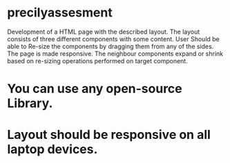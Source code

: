 # precilyassesment
Development of a HTML page with the described layout.
The layout consists of three different components with some content.
User Should be able to Re-size the components by dragging them from any of the sides. The page is made responsive.
The neighbour components expand or shrink based on re-sizing operations performed on target component.
# You can use any open-source Library.
# Layout should be responsive on all laptop devices.
